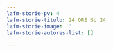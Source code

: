 ```yaml
---
lafm-storie-pv: 4
lafm-storie-titulo: 24 ORE SU 24
lafm-storie-image: ''
lafm-storie-autores-list: []

---
```

